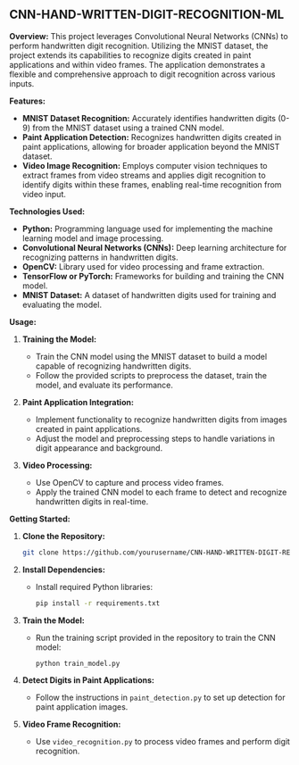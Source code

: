 

## CNN-HAND-WRITTEN-DIGIT-RECOGNITION-ML

**Overview:**
This project leverages Convolutional Neural Networks (CNNs) to perform handwritten digit recognition. Utilizing the MNIST dataset, the project extends its capabilities to recognize digits created in paint applications and within video frames. The application demonstrates a flexible and comprehensive approach to digit recognition across various inputs.

**Features:**

- **MNIST Dataset Recognition:** Accurately identifies handwritten digits (0-9) from the MNIST dataset using a trained CNN model.
- **Paint Application Detection:** Recognizes handwritten digits created in paint applications, allowing for broader application beyond the MNIST dataset.
- **Video Image Recognition:** Employs computer vision techniques to extract frames from video streams and applies digit recognition to identify digits within these frames, enabling real-time recognition from video input.

**Technologies Used:**

- **Python:** Programming language used for implementing the machine learning model and image processing.
- **Convolutional Neural Networks (CNNs):** Deep learning architecture for recognizing patterns in handwritten digits.
- **OpenCV:** Library used for video processing and frame extraction.
- **TensorFlow or PyTorch:** Frameworks for building and training the CNN model.
- **MNIST Dataset:** A dataset of handwritten digits used for training and evaluating the model.

**Usage:**

1. **Training the Model:**
   - Train the CNN model using the MNIST dataset to build a model capable of recognizing handwritten digits.
   - Follow the provided scripts to preprocess the dataset, train the model, and evaluate its performance.

2. **Paint Application Integration:**
   - Implement functionality to recognize handwritten digits from images created in paint applications.
   - Adjust the model and preprocessing steps to handle variations in digit appearance and background.

3. **Video Processing:**
   - Use OpenCV to capture and process video frames.
   - Apply the trained CNN model to each frame to detect and recognize handwritten digits in real-time.

**Getting Started:**

1. **Clone the Repository:**
   ```bash
   git clone https://github.com/yourusername/CNN-HAND-WRITTEN-DIGIT-RECOGNITION-ML.git
   ```

2. **Install Dependencies:**
   - Install required Python libraries:
     ```bash
     pip install -r requirements.txt
     ```

3. **Train the Model:**
   - Run the training script provided in the repository to train the CNN model:
     ```bash
     python train_model.py
     ```

4. **Detect Digits in Paint Applications:**
   - Follow the instructions in `paint_detection.py` to set up detection for paint application images.

5. **Video Frame Recognition:**
   - Use `video_recognition.py` to process video frames and perform digit recognition.

